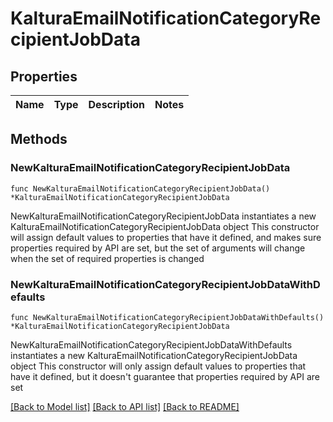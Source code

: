 # KalturaEmailNotificationCategoryRecipientJobData

## Properties

Name | Type | Description | Notes
------------ | ------------- | ------------- | -------------

## Methods

### NewKalturaEmailNotificationCategoryRecipientJobData

`func NewKalturaEmailNotificationCategoryRecipientJobData() *KalturaEmailNotificationCategoryRecipientJobData`

NewKalturaEmailNotificationCategoryRecipientJobData instantiates a new KalturaEmailNotificationCategoryRecipientJobData object
This constructor will assign default values to properties that have it defined,
and makes sure properties required by API are set, but the set of arguments
will change when the set of required properties is changed

### NewKalturaEmailNotificationCategoryRecipientJobDataWithDefaults

`func NewKalturaEmailNotificationCategoryRecipientJobDataWithDefaults() *KalturaEmailNotificationCategoryRecipientJobData`

NewKalturaEmailNotificationCategoryRecipientJobDataWithDefaults instantiates a new KalturaEmailNotificationCategoryRecipientJobData object
This constructor will only assign default values to properties that have it defined,
but it doesn't guarantee that properties required by API are set


[[Back to Model list]](../README.md#documentation-for-models) [[Back to API list]](../README.md#documentation-for-api-endpoints) [[Back to README]](../README.md)


